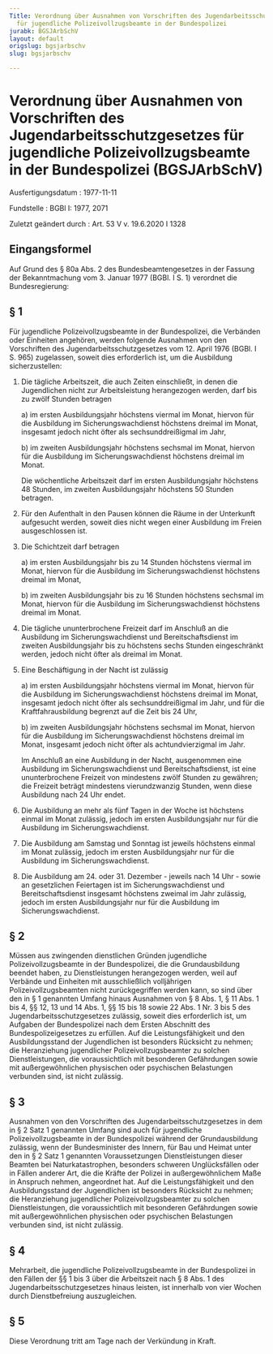 ```yaml
---
Title: Verordnung über Ausnahmen von Vorschriften des Jugendarbeitsschutzgesetzes
  für jugendliche Polizeivollzugsbeamte in der Bundespolizei
jurabk: BGSJArbSchV
layout: default
origslug: bgsjarbschv
slug: bgsjarbschv

---
```


# Verordnung über Ausnahmen von Vorschriften des Jugendarbeitsschutzgesetzes für jugendliche Polizeivollzugsbeamte in der Bundespolizei (BGSJArbSchV)

Ausfertigungsdatum
:   1977-11-11

Fundstelle
:   BGBl I: 1977, 2071

Zuletzt geändert durch
:   Art. 53 V v. 19.6.2020 I 1328


## Eingangsformel

Auf Grund des § 80a Abs. 2 des Bundesbeamtengesetzes in der Fassung der Bekanntmachung vom 3. Januar 1977 (BGBl. I S. 1) verordnet die Bundesregierung:


## § 1

Für jugendliche Polizeivollzugsbeamte in der Bundespolizei, die Verbänden oder Einheiten angehören, werden folgende Ausnahmen von den Vorschriften des Jugendarbeitsschutzgesetzes vom 12. April 1976 (BGBl. I S. 965) zugelassen, soweit dies erforderlich ist, um die Ausbildung sicherzustellen:

1.  Die tägliche Arbeitszeit, die auch Zeiten einschließt, in denen die Jugendlichen nicht zur Arbeitsleistung herangezogen werden, darf bis zu zwölf Stunden betragen

    a)  im ersten Ausbildungsjahr höchstens viermal im Monat, hiervon für die Ausbildung im Sicherungswachdienst höchstens dreimal im Monat, insgesamt jedoch nicht öfter als sechsunddreißigmal im Jahr,


    b)  im zweiten Ausbildungsjahr höchstens sechsmal im Monat, hiervon für die Ausbildung im Sicherungswachdienst höchstens dreimal im Monat.




    Die wöchentliche Arbeitszeit darf im ersten Ausbildungsjahr höchstens 48 Stunden, im zweiten Ausbildungsjahr höchstens 50 Stunden betragen.


2.  Für den Aufenthalt in den Pausen können die Räume in der Unterkunft aufgesucht werden, soweit dies nicht wegen einer Ausbildung im Freien ausgeschlossen ist.


3.  Die Schichtzeit darf betragen

    a)  im ersten Ausbildungsjahr bis zu 14 Stunden höchstens viermal im Monat, hiervon für die Ausbildung im Sicherungswachdienst höchstens dreimal im Monat,


    b)  im zweiten Ausbildungsjahr bis zu 16 Stunden höchstens sechsmal im Monat, hiervon für die Ausbildung im Sicherungswachdienst höchstens dreimal im Monat.





4.  Die tägliche ununterbrochene Freizeit darf im Anschluß an die Ausbildung im Sicherungswachdienst und Bereitschaftsdienst im zweiten Ausbildungsjahr bis zu höchstens sechs Stunden eingeschränkt werden, jedoch nicht öfter als dreimal im Monat.


5.  Eine Beschäftigung in der Nacht ist zulässig

    a)  im ersten Ausbildungsjahr höchstens viermal im Monat, hiervon für die Ausbildung im Sicherungswachdienst höchstens dreimal im Monat, insgesamt jedoch nicht öfter als sechsunddreißigmal im Jahr, und für die Kraftfahrausbildung begrenzt auf die Zeit bis 24 Uhr,


    b)  im zweiten Ausbildungsjahr höchstens sechsmal im Monat, hiervon für die Ausbildung im Sicherungswachdienst höchstens dreimal im Monat, insgesamt jedoch nicht öfter als achtundvierzigmal im Jahr.




    Im Anschluß an eine Ausbildung in der Nacht, ausgenommen eine Ausbildung im Sicherungswachdienst und Bereitschaftsdienst, ist eine ununterbrochene Freizeit von mindestens zwölf Stunden zu gewähren; die Freizeit beträgt mindestens vierundzwanzig Stunden, wenn diese Ausbildung nach 24 Uhr endet.


6.  Die Ausbildung an mehr als fünf Tagen in der Woche ist höchstens einmal im Monat zulässig, jedoch im ersten Ausbildungsjahr nur für die Ausbildung im Sicherungswachdienst.


7.  Die Ausbildung am Samstag und Sonntag ist jeweils höchstens einmal im Monat zulässig, jedoch im ersten Ausbildungsjahr nur für die Ausbildung im Sicherungswachdienst.


8.  Die Ausbildung am 24. oder 31. Dezember - jeweils nach 14 Uhr - sowie an gesetzlichen Feiertagen ist im Sicherungswachdienst und Bereitschaftsdienst insgesamt höchstens zweimal im Jahr zulässig, jedoch im ersten Ausbildungsjahr nur für die Ausbildung im Sicherungswachdienst.





## § 2

Müssen aus zwingenden dienstlichen Gründen jugendliche Polizeivollzugsbeamte in der Bundespolizei, die die Grundausbildung beendet haben, zu Dienstleistungen herangezogen werden, weil auf Verbände und Einheiten mit ausschließlich volljährigen Polizeivollzugsbeamten nicht zurückgegriffen werden kann, so sind über den in § 1 genannten Umfang hinaus Ausnahmen von § 8 Abs. 1, § 11 Abs. 1 bis 4, §§ 12, 13 und 14 Abs. 1, §§ 15 bis 18 sowie 22 Abs. 1 Nr. 3 bis 5 des Jugendarbeitsschutzgesetzes zulässig, soweit dies erforderlich ist, um Aufgaben der Bundespolizei nach dem Ersten Abschnitt des Bundespolizeigesetzes zu erfüllen. Auf die Leistungsfähigkeit und den Ausbildungsstand der Jugendlichen ist besonders Rücksicht zu nehmen; die Heranziehung jugendlicher Polizeivollzugsbeamter zu solchen Dienstleistungen, die voraussichtlich mit besonderen Gefährdungen sowie mit außergewöhnlichen physischen oder psychischen Belastungen verbunden sind, ist nicht zulässig.


## § 3

Ausnahmen von den Vorschriften des Jugendarbeitsschutzgesetzes in dem in § 2 Satz 1 genannten Umfang sind auch für jugendliche Polizeivollzugsbeamte in der Bundespolizei während der Grundausbildung zulässig, wenn der Bundesminister des Innern, für Bau und Heimat unter den in § 2 Satz 1 genannten Voraussetzungen Dienstleistungen dieser Beamten bei Naturkatastrophen, besonders schweren Unglücksfällen oder in Fällen anderer Art, die die Kräfte der Polizei in außergewöhnlichem Maße in Anspruch nehmen, angeordnet hat. Auf die Leistungsfähigkeit und den Ausbildungsstand der Jugendlichen ist besonders Rücksicht zu nehmen; die Heranziehung jugendlicher Polizeivollzugsbeamter zu solchen Dienstleistungen, die voraussichtlich mit besonderen Gefährdungen sowie mit außergewöhnlichen physischen oder psychischen Belastungen verbunden sind, ist nicht zulässig.


## § 4

Mehrarbeit, die jugendliche Polizeivollzugsbeamte in der Bundespolizei in den Fällen der §§ 1 bis 3 über die Arbeitszeit nach § 8 Abs. 1 des Jugendarbeitsschutzgesetzes hinaus leisten, ist innerhalb von vier Wochen durch Dienstbefreiung auszugleichen.


## § 5

Diese Verordnung tritt am Tage nach der Verkündung in Kraft.

